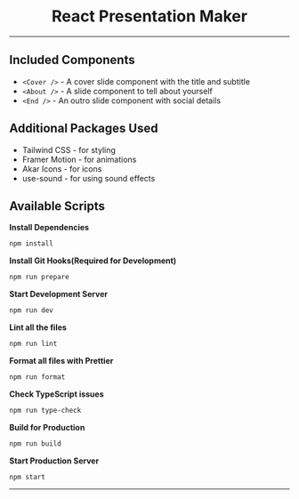 <h1 align="center">
  React Presentation Maker
</h1>

---

## Included Components

- `<Cover />` - A cover slide component with the title and subtitle
- `<About />` - A slide component to tell about yourself
- `<End />` - An outro slide component with social details

## Additional Packages Used

- Tailwind CSS - for styling
- Framer Motion - for animations
- Akar Icons - for icons
- use-sound - for using sound effects

## Available Scripts

**Install Dependencies**

```bash
npm install
```

**Install Git Hooks(Required for Development)**

```bash
npm run prepare
```

**Start Development Server**

```bash
npm run dev
```

**Lint all the files**

```bash
npm run lint
```

**Format all files with Prettier**

```bash
npm run format
```

**Check TypeScript issues**

```bash
npm run type-check
```

**Build for Production**

```bash
npm run build
```

**Start Production Server**

```bash
npm start
```

---
